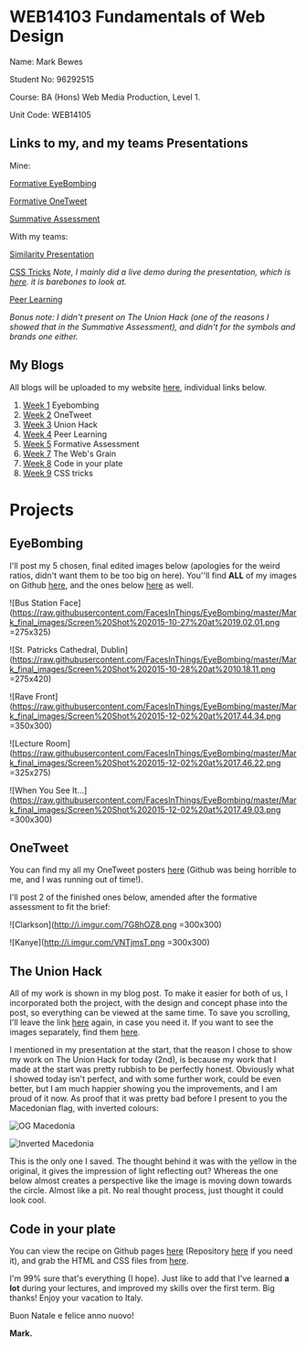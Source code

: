 # WEB14103 Fundamentals of Web Design

Name: Mark Bewes

Student No:  96292515

Course: BA (Hons) Web Media Production, Level 1.

Unit Code: WEB14105

## Links to my, and my teams Presentations

Mine:

[Formative EyeBombing](https://docs.google.com/presentation/d/1w1bt7fyKIOgt-IhL8odyFauIWGkN21ipPuPkHCO0QWI/edit?usp=sharing)

[Formative OneTweet](https://docs.google.com/presentation/d/14f0N1QobRvyBueXVtvF_qxbHJOXE83_tSBYfF_ewr6Y/edit?usp=sharing)

[Summative Assessment](https://drive.google.com/folderview?id=0B4ycyfKO30GjZ20zUDRqNVhQN28&usp=sharing)

With my teams:

[Similarity Presentation](https://docs.google.com/presentation/d/10TazC-_JGup0Si5bwsBTLtza04F4h2xqhqTs09_G0io/edit?usp=sharing)

[CSS Tricks](http://slides.com/bewes/deck) *Note, I mainly did a live demo during the presentation, which is [here](https://d157rqmxrxj6ey.cloudfront.net/markadias/16110). it is barebones to look at.*

[Peer Learning](https://docs.google.com/presentation/d/1pt-8g-U3ywMri6SvPSqj0qaRzST6-uJ95TAKdLfxu9c/edit?usp=sharing)

*Bonus note: I didn't present on The Union Hack (one of the reasons I showed that in the Summative Assessment), and didn't for the symbols and brands one either.*

## My Blogs

All blogs will be uploaded to my website [here](http://bewes.co.nf/), individual links below.

1. [Week 1](http://bewes.co.nf/?p=130) Eyebombing
2. [Week 2](http://bewes.co.nf/?p=121) OneTweet
3. [Week 3](http://bewes.co.nf/?p=42) Union Hack
4. [Week 4](http://bewes.co.nf/?p=134) Peer Learning
5. [Week 5](http://bewes.co.nf/?p=126) Formative Assessment
6. [Week 7](http://bewes.co.nf/?p=101) The Web's Grain
7. [Week 8](http://bewes.co.nf/?p=118) Code in your plate
8. [Week 9](http://bewes.co.nf/?p=69) CSS tricks

# Projects

## EyeBombing

I'll post my 5 chosen, final edited images below (apologies for the weird ratios, didn't want them to be too big on here). You''ll find <b>ALL</b> of my images on Github [here](https://github.com/FacesInThings/EyeBombing/tree/master/Mark_images), and the ones below [here](https://github.com/FacesInThings/EyeBombing/tree/master/Mark_final_images) as well.

![Bus Station Face](https://raw.githubusercontent.com/FacesInThings/EyeBombing/master/Mark_final_images/Screen%20Shot%202015-10-27%20at%2019.02.01.png =275x325)

![St. Patricks Cathedral, Dublin](https://raw.githubusercontent.com/FacesInThings/EyeBombing/master/Mark_final_images/Screen%20Shot%202015-10-28%20at%2010.18.11.png =275x420)

![Rave Front](https://raw.githubusercontent.com/FacesInThings/EyeBombing/master/Mark_final_images/Screen%20Shot%202015-12-02%20at%2017.44.34.png =350x300)

![Lecture Room](https://raw.githubusercontent.com/FacesInThings/EyeBombing/master/Mark_final_images/Screen%20Shot%202015-12-02%20at%2017.46.22.png =325x275)

![When You See It...](https://raw.githubusercontent.com/FacesInThings/EyeBombing/master/Mark_final_images/Screen%20Shot%202015-12-02%20at%2017.49.03.png =300x300)

## OneTweet

You can find my all my OneTweet posters [here](http://imgur.com/gallery/ZBEvr/new) (Github was being horrible to me, and I was running out of time!).

I'll post 2 of the finished ones below, amended after the formative assessment to fit the brief:

![Clarkson](http://i.imgur.com/7G8hOZ8.png =300x300)

![Kanye](http://i.imgur.com/VNTjmsT.png =300x300)

## The Union Hack

All of my work is shown in my blog post. To make it easier for both of us, I incorporated both the project, with the design and concept phase into the post, so everything can be viewed at the same time. To save you scrolling, I'll leave the link [here](http://bewes.co.nf/?p=42) again, in case you need it. If you want to see the images separately, find them [here](http://imgur.com/gallery/X4TFi/new).

I mentioned in my presentation at the start, that the reason I chose to show my work on The Union Hack for today (2nd), is because my work that I made at the start was pretty rubbish to be perfectly honest. Obviously what I showed today isn't perfect, and with some further work, could be even better, but I am much happier showing you the improvements, and I am proud of it now. As proof that it was pretty bad before I present to you the Macedonian flag, with inverted colours:

![OG Macedonia](http://i.imgur.com/RFk2DIP.gif)

![Inverted Macedonia](http://i.imgur.com/ApMbhrt.gif)

This is the only one I saved. The thought behind it was with the yellow in the original, it gives the impression of light reflecting out? Whereas the one below almost creates a perspective like the image is moving down towards the circle. Almost like a pit. No real thought process, just thought it could look cool.

## Code in your plate

You can view the recipe on Github pages [here](http://bewes.github.io/CSSTricks/) (Repository [here](https://github.com/bewes/CSSTricks) if you need it), and grab the HTML and CSS files from [here](https://drive.google.com/folderview?id=0B4ycyfKO30GjWDdIMjFNUW1RSlk&usp=sharing).

I'm 99% sure that's everything (I hope). Just like to add that I've learned <b>a lot</b> during your lectures, and improved my skills over the first term. Big thanks! Enjoy your vacation to Italy. 

Buon Natale e felice anno nuovo!

<b>Mark.</b>